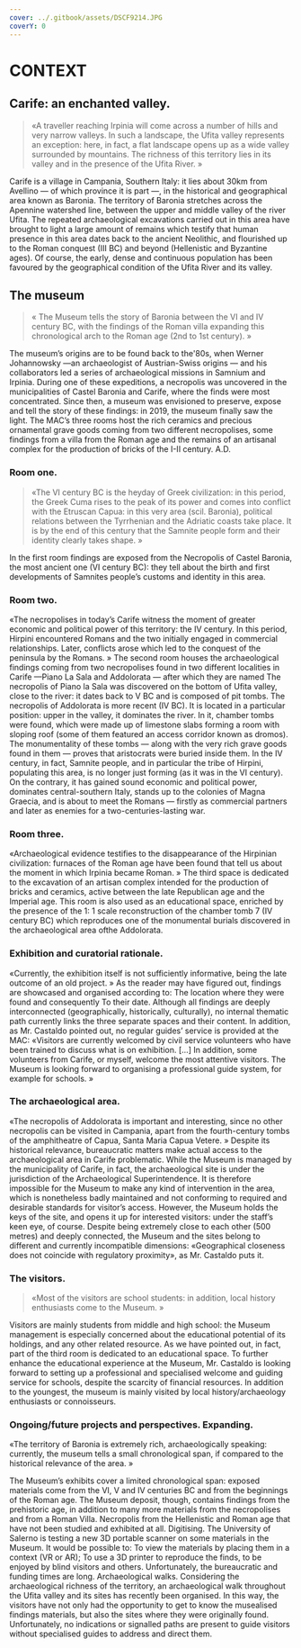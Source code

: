 ```yaml
---
cover: ../.gitbook/assets/DSCF9214.JPG
coverY: 0
---
```


# CONTEXT

## **Carife: an enchanted valley**.&#x20;

> «A traveller reaching Irpinia will come across a number of hills and very narrow valleys. In such a landscape, the Ufita valley represents an exception: here, in fact, a flat landscape opens up as a wide valley surrounded by mountains. The richness of this territory lies in its valley and in the presence of the Ufita River. »

Carife is a village in Campania, Southern Italy: it lies about 30km from Avellino — of which province it is part —, in the historical and geographical area known as Baronia. The territory of Baronia stretches across the Apennine watershed line, between the upper and middle valley of the river Ufita. The repeated archaeological excavations carried out in this area have brought to light a large amount of remains which testify that human presence in this area dates back to the ancient Neolithic, and flourished up to the Roman conquest (III BC) and beyond (Hellenistic and Byzantine ages). Of course, the early, dense and continuous population has been favoured by the geographical condition of the Ufita River and its valley.

## The museum

> « The Museum tells the story of Baronia between the VI and IV century BC, with the findings of the Roman villa expanding this chronological arch to the Roman age (2nd to 1st century). »&#x20;

The museum’s origins are to be found back to the'80s, when Werner Johannowsky —an archaeologist of Austrian-Swiss origins — and his collaborators led a series of archaeological missions in Samnium and Irpinia. During one of these expeditions, a necropolis was uncovered in the municipalities of Castel Baronia and Carife, where the finds were most concentrated. Since then, a museum was envisioned to preserve, expose and tell the story of these findings: in 2019, the museum finally saw the light. The MAC’s three rooms host the rich ceramics and precious ornamental grave goods coming from two different necropolises, some findings from a villa from the Roman age and the remains of an artisanal complex for the production of bricks of the I-II century. A.D.

### Room one.&#x20;

> «The VI century BC is the heyday of Greek civilization: in this period, the Greek Cuma rises to the peak of its power and comes into conflict with the Etruscan Capua: in this very area (scil. Baronia), political relations between the Tyrrhenian and the Adriatic coasts take place. It is by the end of this century that the Samnite people form and their identity clearly takes shape. »

In the first room findings are exposed from the Necropolis of Castel Baronia, the most ancient one (VI century BC): they tell about the birth and first developments of Samnites people’s customs and identity in this area.&#x20;

### Room two.&#x20;

«The necropolises in today’s Carife witness the moment of greater economic and political power of this territory: the IV century. In this period, Hirpini encountered Romans and the two initially engaged in commercial relationships. Later, conflicts arose which led to the conquest of the peninsula by the Romans. » The second room houses the archaeological findings coming from two necropolises found in two different localities in Carife —Piano La Sala and Addolorata — after which they are named The necropolis of Piano la Sala was discovered on the bottom of Ufita valley, close to the river: it dates back to V BC and is composed of pit tombs. The necropolis of Addolorata is more recent (IV BC). It is located in a particular position: upper in the valley, it dominates the river. In it, chamber tombs were found, which were made up of limestone slabs forming a room with sloping roof (some of them featured an access corridor known as dromos). The monumentality of these tombs — along with the very rich grave goods found in them — proves that aristocrats were buried inside them. In the IV century, in fact, Samnite people, and in particular the tribe of Hirpini, populating this area, is no longer just forming (as it was in the VI century). On the contrary, it has gained sound economic and political power, dominates central-southern Italy, stands up to the colonies of Magna Graecia, and is about to meet the Romans — firstly as commercial partners and later as enemies for a two-centuries-lasting war.

### Room three.&#x20;

«Archaeological evidence testifies to the disappearance of the Hirpinian civilization: furnaces of the Roman age have been found that tell us about the moment in which Irpinia became Roman. » The third space is dedicated to the excavation of an artisan complex intended for the production of bricks and ceramics, active between the late Republican age and the Imperial age. This room is also used as an educational space, enriched by the presence of the 1: 1 scale reconstruction of the chamber tomb 7 (IV century BC) which reproduces one of the monumental burials discovered in the archaeological area of ​​the Addolorata.

### Exhibition and curatorial rationale.&#x20;

«Currently, the exhibition itself is not sufficiently informative, being the late outcome of an old project. » As the reader may have figured out, findings are showcased and organised according to: The location where they were found and consequently To their date. Although all findings are deeply interconnected (geographically, historically, culturally), no internal thematic path currently links the three separate spaces and their content. In addition, as Mr. Castaldo pointed out, no regular guides’ service is provided at the MAC: «Visitors are currently welcomed by civil service volunteers who have been trained to discuss what is on exhibition. \[…] In addition, some volunteers from Carife, or myself, welcome the most attentive visitors. The Museum is looking forward to organising a professional guide system, for example for schools. »

### The archaeological area.&#x20;

«The necropolis of Addolorata is important and interesting, since no other necropolis can be visited in Campania, apart from the fourth-century tombs of the amphitheatre of Capua, Santa Maria Capua Vetere. » Despite its historical relevance, bureaucratic matters make actual access to the archaeological area in Carife problematic. While the Museum is managed by the municipality of Carife, in fact, the archaeological site is under the jurisdiction of the Archaeological Superintendence. It is therefore impossible for the Museum to make any kind of intervention in the area, which is nonetheless badly maintained and not conforming to required and desirable standards for visitor’s access. However, the Museum holds the keys of the site, and opens it up for interested visitors: under the staff’s keen eye, of course. Despite being extremely close to each other (500 metres) and deeply connected, the Museum and the sites belong to different and currently incompatible dimensions: «Geographical closeness does not coincide with regulatory proximity», as Mr. Castaldo puts it.

### The visitors.&#x20;

> «Most of the visitors are school students: in addition, local history enthusiasts come to the Museum. »&#x20;

Visitors are mainly students from middle and high school: the Museum management is especially concerned about the educational potential of its holdings, and any other related resource. As we have pointed out, in fact, part of the third room is dedicated to an educational space. To further enhance the educational experience at the Museum, Mr. Castaldo is looking forward to setting up a professional and specialised welcome and guiding service for schools, despite the scarcity of financial resources. In addition to the youngest, the museum is mainly visited by local history/archaeology enthusiasts or connoisseurs.

### Ongoing/future projects and perspectives. Expanding.&#x20;

«The territory of Baronia is extremely rich, archaeologically speaking: currently, the museum tells a small chronological span, if compared to the historical relevance of the area. »

The Museum’s exhibits cover a limited chronological span: exposed materials come from the VI, V and IV centuries BC and from the beginnings of the Roman age. The Museum deposit, though, contains findings from the prehistoric age, in addition to many more materials from the necropolises and from a Roman Villa. Necropolis from the Hellenistic and Roman age that have not been studied and exhibited at all. Digitising. The University of Salerno is testing a new 3D portable scanner on some materials in the Museum. It would be possible to: To view the materials by placing them in a context (VR or AR); To use a 3D printer to reproduce the finds, to be enjoyed by blind visitors and others. Unfortunately, the bureaucratic and funding times are long. Archaeological walks. Considering the archaeological richness of the territory, an archaeological walk throughout the Ufita valley and its sites has recently been organised. In this way, the visitors have not only had the opportunity to get to know the musealised findings materials, but also the sites where they were originally found. Unfortunately, no indications or signalled paths are present to guide visitors without specialised guides to address and direct them.&#x20;



